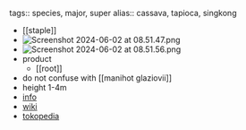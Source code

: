 tags:: species, major, super
alias:: cassava, tapioca, singkong

- [[staple]]
- ![Screenshot 2024-06-02 at 08.51.47.png](https://peach-geographical-bat-397.mypinata.cloud/ipfs/QmXKSRAJo3N553gjb46EKxrS3buLdzK6PRU9VxhUvRJ6aM)
- ![Screenshot 2024-06-02 at 08.51.56.png](https://peach-geographical-bat-397.mypinata.cloud/ipfs/QmVQFBhfta7w6zW3HmCDWUvsywX318LDAna49jDJDo7Ni1)
- product
	- [[root]]
- do not confuse with [[manihot glaziovii]]
- height 1-4m
- [info](http://www.plantsofasia.com/index/manihot_esculenta/0-778)
- [wiki](https://en.wikipedia.org/wiki/Cassava)
- [tokopedia](https://www.tokopedia.com/plantskingdom/manihot-esculenta-bibit-singkong-variegata-singkong-varigata?extParam=ivf%3Dfalse%26src%3Dsearch)